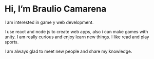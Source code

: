 # Hi, I’m Braulio Camarena


I am interested in game y web development.

I use react and node js to create web apps, also i can make games
with unity.
I am really curious and enjoy learn new things. I like read and 
play sports.

I am always glad to meet new people and share my knowledge.
